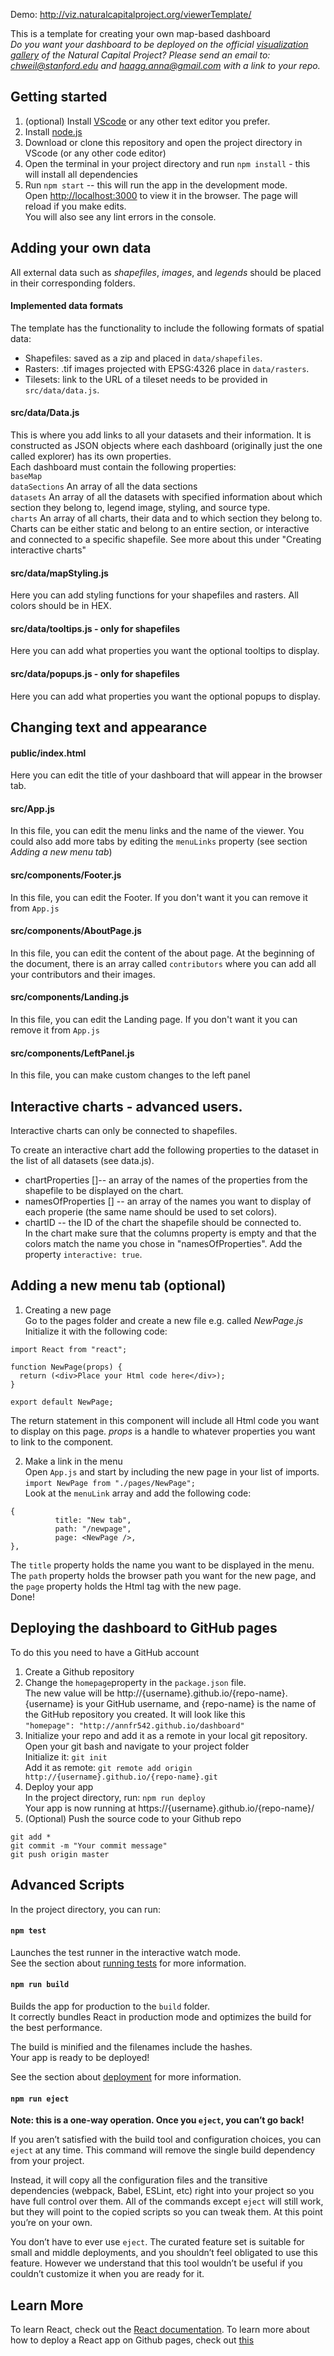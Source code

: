 Demo: http://viz.naturalcapitalproject.org/viewerTemplate/



This is a template for creating your own map-based dashboard <br/>
_Do you want your dashboard to be deployed on the official [visualization gallery](http://viz.naturalcapitalproject.org/) of the Natural Capital Project? Please send an email to: chweil@stanford.edu and haagg.anna@gmail.com with a link to your repo._

## Getting started

1. (optional) Install [VScode](https://code.visualstudio.com/download) or any other text editor you prefer.
2. Install [node.js](https://nodejs.org/en/download/)
3. Download or clone this repository and open the project directory in VScode (or any other code editor)
4. Open the terminal in your project directory and run `npm install` - this will install all dependencies
5. Run `npm start` -- this will run the app in the development mode.<br />
   Open [http://localhost:3000](http://localhost:3000) to view it in the browser.
   The page will reload if you make edits.<br />
   You will also see any lint errors in the console.

## Adding your own data

All external data such as _shapefiles_, _images_, and _legends_ should be placed in their corresponding folders.

#### Implemented data formats

The template has the functionality to include the following formats of spatial data: <br/>

- Shapefiles: saved as a zip and placed in `data/shapefiles`.
- Rasters: .tif images projected with EPSG:4326 place in `data/rasters`.
- Tilesets: link to the URL of a tileset needs to be provided in `src/data/data.js`.

#### src/data/Data.js

This is where you add links to all your datasets and their information. It is constructed as JSON objects where each dashboard (originally just the one called explorer) has its own properties. <br/>
Each dashboard must contain the following properties: <br/>
`baseMap` <br/>
`dataSections` An array of all the data sections <br/>
`datasets` An array of all the datasets with specified information about which section they belong to, legend image, styling, and source type. <br/>
`charts` An array of all charts, their data and to which section they belong to. Charts can be either static and belong to an entire section, or interactive and connected to a specific shapefile. See more about this under "Creating interactive charts"

#### src/data/mapStyling.js

Here you can add styling functions for your shapefiles and rasters. All colors should be in HEX.

#### src/data/tooltips.js - only for shapefiles

Here you can add what properties you want the optional tooltips to display.

#### src/data/popups.js - only for shapefiles

Here you can add what properties you want the optional popups to display.

## Changing text and appearance

#### public/index.html

Here you can edit the title of your dashboard that will appear in the browser tab.

#### src/App.js

In this file, you can edit the menu links and the name of the viewer. You could also add more tabs by editing the `menuLinks` property (see section _Adding a new menu tab_)

#### src/components/Footer.js

In this file, you can edit the Footer. If you don't want it you can remove it from `App.js`

#### src/components/AboutPage.js

In this file, you can edit the content of the about page. At the beginning of the document, there is an array called `contributors` where you can add all your contributors and their images.

#### src/components/Landing.js

In this file, you can edit the Landing page. If you don't want it you can remove it from `App.js`

#### src/components/LeftPanel.js

In this file, you can make custom changes to the left panel

## Interactive charts - advanced users.

Interactive charts can only be connected to shapefiles.

To create an interactive chart add the following properties to the dataset in the list of all datasets (see data.js).

- chartProperties []-- an array of the names of the properties from the shapefile to be displayed on the chart.
- namesOfProperties [] -- an array of the names you want to display of each properie (the same name should be used to set colors).
- chartID -- the ID of the chart the shapefile should be connected to.
  <br/>
  In the chart make sure that the columns property is empty and that the colors match the name you chose in "namesOfProperties". Add the property `interactive: true`.

## Adding a new menu tab (optional)

1. Creating a new page <br/>
   Go to the pages folder and create a new file e.g. called _NewPage.js_ Initialize it with the following code:

```
import React from "react";

function NewPage(props) {
  return (<div>Place your Html code here</div>);
}

export default NewPage;
```

The return statement in this component will include all Html code you want to display on this page. _props_ is a handle to whatever properties you want to link to the component.

2. Make a link in the menu <br/>
   Open `App.js` and start by including the new page in your list of imports. <br/>
   `import NewPage from "./pages/NewPage";` <br/>
   Look at the `menuLink` array and add the following code:

```
{
          title: "New tab",
          path: "/newpage",
          page: <NewPage />,
},
```

The `title` property holds the name you want to be displayed in the menu. The `path` property holds the browser path you want for the new page, and the `page` property holds the Html tag with the new page. <br/>
Done!

## Deploying the dashboard to GitHub pages

To do this you need to have a GitHub account

1. Create a Github repository
2. Change the `homepage`property in the `package.json` file. <br />
   The new value will be http://{username}.github.io/{repo-name}. {username} is your GitHub username, and {repo-name} is the name of the GitHub repository you created. It will look like this <br />
   `"homepage": "http://annfr542.github.io/dashboard"`
3. Initialize your repo and add it as a remote in your local git repository. <br/>
   Open your git bash and navigate to your project folder<br/>
   Initialize it: `git init`<br/>
   Add it as remote: `git remote add origin http://{username}.github.io/{repo-name}.git`
4. Deploy your app <br>
   In the project directory, run: `npm run deploy` <br/>
   Your app is now running at https://{username}.github.io/{repo-name}/
5. (Optional) Push the source code to your Github repo <br />

```
git add *
git commit -m "Your commit message"
git push origin master
```

## Advanced Scripts

In the project directory, you can run:

#### `npm test`

Launches the test runner in the interactive watch mode.<br />
See the section about [running tests](https://facebook.github.io/create-react-app/docs/running-tests) for more information.

#### `npm run build`

Builds the app for production to the `build` folder.<br />
It correctly bundles React in production mode and optimizes the build for the best performance.

The build is minified and the filenames include the hashes.<br />
Your app is ready to be deployed!

See the section about [deployment](https://facebook.github.io/create-react-app/docs/deployment) for more information.

#### `npm run eject`

**Note: this is a one-way operation. Once you `eject`, you can’t go back!**

If you aren’t satisfied with the build tool and configuration choices, you can `eject` at any time. This command will remove the single build dependency from your project.

Instead, it will copy all the configuration files and the transitive dependencies (webpack, Babel, ESLint, etc) right into your project so you have full control over them. All of the commands except `eject` will still work, but they will point to the copied scripts so you can tweak them. At this point you’re on your own.

You don’t have to ever use `eject`. The curated feature set is suitable for small and middle deployments, and you shouldn’t feel obligated to use this feature. However we understand that this tool wouldn’t be useful if you couldn’t customize it when you are ready for it.

## Learn More

To learn React, check out the [React documentation](https://reactjs.org/).
To learn more about how to deploy a React app on Github pages, check out [this](https://dev.to/yuribenjamin/how-to-deploy-react-app-in-github-pages-2a1f)
